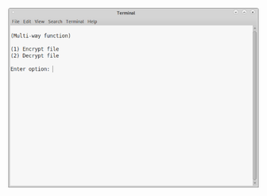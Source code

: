 <p align="center">
  <img src="https://github.com/compromise-evident/Multiway/blob/main/Terminal.png">
</p>
